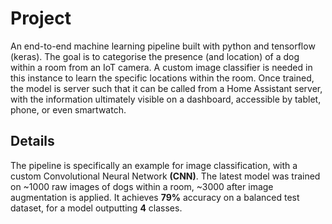 # Project
An end-to-end machine learning pipeline built with python and tensorflow (keras). The goal is to categorise the presence (and location) of a dog within a room from an IoT camera. A custom image classifier is needed in this instance to learn the specific locations within the room. Once trained, the model is server such that it can be called from a Home Assistant server, with the information ultimately visible on a dashboard, accessible by tablet, phone, or even smartwatch.

## Details
The pipeline is specifically an example for image classification, with a custom Convolutional Neural Network **(CNN)**. The latest model was trained on ~1000 raw images of dogs within a room, ~3000 after image augmentation is applied. It achieves **79%** accuracy on a balanced test dataset, for a model outputting **4** classes.

